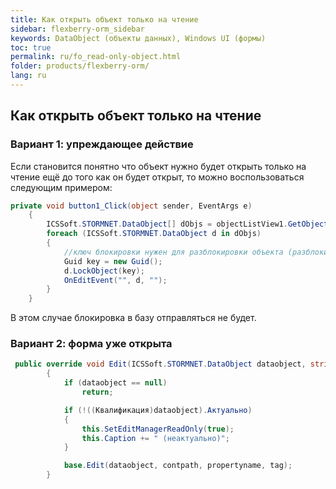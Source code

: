 ```yaml
---
title: Как открыть объект только на чтение
sidebar: flexberry-orm_sidebar
keywords: DataObject (объекты данных), Windows UI (формы)
toc: true
permalink: ru/fo_read-only-object.html
folder: products/flexberry-orm/
lang: ru
---
```


## Как открыть объект только на чтение 

### Вариант 1: упреждающее действие

Если становится понятно что объект нужно будет открыть только на чтение ещё до того как он будет открыт, то можно воспользоваться следующим примером:

```csharp
private void button1_Click(object sender, EventArgs e)
    { 
        ICSSoft.STORMNET.DataObject[] dObjs = objectListView1.GetObjectsByMarks();
        foreach (ICSSoft.STORMNET.DataObject d in dObjs)
        {
            //ключ блокировки нужен для разблокировки объекта (разблокировать объект другим ключом будет невозможно).
            Guid key = new Guid();
            d.LockObject(key);
            OnEditEvent("", d, "");
        }
    }
```

В этом случае блокировка в базу отправляться не будет.

### Вариант 2: форма уже открыта

```csharp
 public override void Edit(ICSSoft.STORMNET.DataObject dataobject, string contpath, string propertyname, object tag)
        {
            if (dataobject == null)
                return;

            if (!((Квалификация)dataobject).Актуально)
            {
                this.SetEditManagerReadOnly(true);
                this.Caption += " (неактуально)";
            }

            base.Edit(dataobject, contpath, propertyname, tag);
        }
```